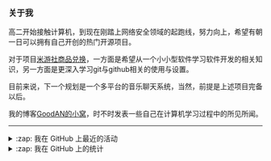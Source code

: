 ### 关于我

高二开始接触计算机，到现在刚踏上网络安全领域的起跑线，努力向上，希望有朝一日可以拥有自己开创的热门开源项目。

对于项目[米游社商品兑换](https://github.com/GOOD-AN/Mys-Exchange-Goods)，一方面是希望从一个小小型软件学习软件开发的相关知识，另一方面是更深入学习git与github相关的使用与设置。

目前来说，下一个规划是一个多平台的音乐聊天系统，当然，前提是上述项目完备以后。

我的博客[GoodAN的小窝](https://blog.goodant.top/)，时不时发表一些自己在计算机学习过程中的所见所闻。

---

<details>
  <summary>:zap: 我在 GitHub 上最近的活动</summary>
  
<!--START_SECTION:activity-->
1. ❗️ Closed issue [#2](https://github.com/Nwflower/auto-plugin/issues/2) in [Nwflower/auto-plugin](https://github.com/Nwflower/auto-plugin)
2. 🗣 Commented on [#2](https://github.com/Nwflower/auto-plugin/issues/2) in [Nwflower/auto-plugin](https://github.com/Nwflower/auto-plugin)
3. ❗️ Opened issue [#2](https://github.com/Nwflower/auto-plugin/issues/2) in [Nwflower/auto-plugin](https://github.com/Nwflower/auto-plugin)
4. 🎉 Merged PR [#11](https://github.com/GOOD-AN/Mys-Exchange-Goods/pull/11) in [GOOD-AN/Mys-Exchange-Goods](https://github.com/GOOD-AN/Mys-Exchange-Goods)
5. ❗️ Closed issue [#382](https://github.com/studyhelperhelper/studyhelper/issues/382) in [studyhelperhelper/studyhelper](https://github.com/studyhelperhelper/studyhelper)
<!--END_SECTION:activity-->

</details>

<details>
<summary>:zap: 我在 GitHub 上的统计</summary>

![GOOD-AN's github stats](https://github-readme-stats-umber-theta.vercel.app/api?username=GOOD-AN&count_private=true&show_icons=true&include_all_commits=true&line_height=28&card_width=400px) ![Top Langs](https://github-readme-stats-umber-theta.vercel.app/api/top-langs/?username=GOOD-AN&&layout=compact&&langs_count=6&&exclude_repo=GOOD-AN.github.io,GOOD-AN,github-readme-stats)
</details>

